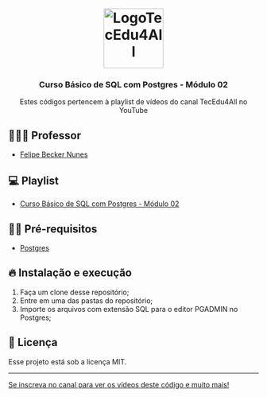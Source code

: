 <h1 align="center">
  <img alt="LogoTecEdu4All" src="http://materiaisaulas.tecedu4all.com.br/canal/logo.png" width="120px" />
</h1>

<h3 align="center">
  Curso Básico de SQL com Postgres - Módulo 02
</h3>

<p align="center">Estes códigos pertencem à playlist de vídeos do canal TecEdu4All no YouTube</p> 


## 👨🏼‍💻 Professor

- [Felipe Becker Nunes](https://github.com/nunesfb)

## 💻 Playlist

- [Curso Básico de SQL com Postgres - Módulo 02](https://www.youtube.com/playlist?list=PL2hDwB8DzXGPIzy7OFqz3yX3nODXbqGXI)

## ✋🏻 Pré-requisitos

- [Postgres](https://www.postgresql.org/download/)

## 🔥 Instalação e execução

1. Faça um clone desse repositório;
2. Entre em uma das pastas do repositório;
3. Importe os arquivos com extensão SQL para o editor PGADMIN no Postgres;

## 📝 Licença

Esse projeto está sob a licença MIT. 

---

[Se inscreva no canal para ver os vídeos deste código e muito mais!](https://www.youtube.com/channel/UClIDejJoLMKCfXKEyi5ZTWQ)


